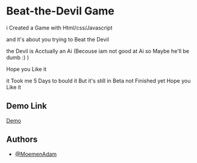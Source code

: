 
# Beat-the-Devil Game

i Created a Game with Html/css/Javascript

and it's about you trying to Beat the Devil 

the Devil is Acctually an Ai (Becouse iam not good at Ai so Maybe he'll be dumb :) )

Hope you Like it 

it Took me 5 Days to bould it But it's still in Beta not Finished yet Hope you Like it 




## Demo Link

[Demo](https://beat-the-devil.netlify.app)


## Authors

- [@MoemenAdam](https://www.github.com/MoemenAdam)

